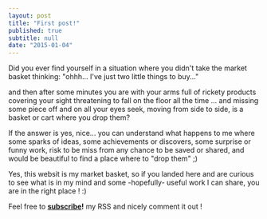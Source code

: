 ```yaml
---
layout: post
title: "First post!"
published: true
subtitle: null
date: "2015-01-04"
---
```





Did you ever find yourself in a situation where you didn't take the market basket thinking: "ohhh... I've just two little things to buy..."

and then after some minutes you are with your arms full of rickety products covering your sight threatening to fall on the floor all the time ... and missing some piece off and on all your eyes seek, moving from side to side, is a basket or cart where you drop them?

If the answer is yes, nice... you can understand what happens to me where some sparks of ideas, some achievements or discovers, some surprise or funny work, risk to be miss from any chance to be saved or shared, and would be beautiful to find a place where to "drop them" ;)

Yes, this websit is my market basket, so if you landed here and are curious to see what is in my mind and some -hopefully- useful work I can share, you are in the right place ! :) 

Feel free to **[subscribe](http://gianfranco-campana.github.io/feed.xml)!** my RSS and nicely comment it out !
